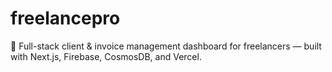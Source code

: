 # freelancepro
💼 Full-stack client &amp; invoice management dashboard for freelancers — built with Next.js, Firebase, CosmosDB, and Vercel.
